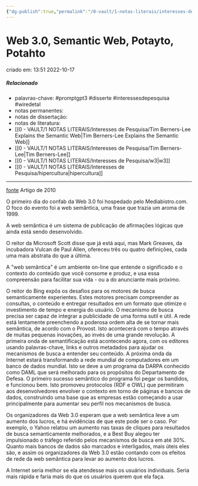 ```yaml
---
{"dg-publish":true,"permalink":"/0-vault/1-notas-literais/interesses-de-pesquisa/web-3-0-semantic-web-potayto-potahto/","tags":["promptgpt3","disserte","interessesdepesquisa","wiredetal"],"dgHomeLink":true,"dgShowLocalGraph":true,"dgShowFileTree":true,"dgEnableSearch":true}
---
```


# Web 3.0, Semantic Web, Potayto, Potahto
criado em: 13:51 2022-10-17

##### Relacionado
- palavras-chave: #promptgpt3 #disserte #interessesdepesquisa #wiredetal 
- notas permanentes: 
- notas de dissertação:
- notas de literatura: 
- [[0 - VAULT/1 NOTAS LITERAIS/Interesses de Pesquisa/Tim Berners-Lee Explains the Semantic Web\|Tim Berners-Lee Explains the Semantic Web]]
- [[0 - VAULT/1 NOTAS LITERAIS/Interesses de Pesquisa/Tim Berners-Lee\|Tim Berners-Lee]]
- [[0 - VAULT/1 NOTAS LITERAIS/Interesses de Pesquisa/w3\|w3]]
- [[0 - VAULT/1 NOTAS LITERAIS/Interesses de Pesquisa/hipercultura\|hipercultura]]
---
[fonte](https://www.wired.com/2010/01/web-30-semantic-web-potayto-potahto/)
Artigo de 2010

O primeiro dia do confab da Web 3.0 foi hospedado pelo Mediabistro.com. O foco do evento foi a web semântica, uma frase que trazia um aroma de 1999.

A web semântica é um sistema de publicação de afirmações lógicas que ainda está sendo desenvolvido.

O reitor da Microsoft Scott disse que já está aqui, mas Mark Greaves, da incubadora Vulcan de Paul Allen, ofereceu três ou quatro definições, cada uma mais abstrata do que a última.

A "web semântica" é um ambiente on-line que entende o significado e o contexto do conteúdo que você consome e produz, e usa essa compreensão para facilitar sua vida - ou a do anunciante mais próximo.

O reitor do Bing expôs os desafios para os motores de busca semanticamente experientes. Estes motores precisam compreender as consultas, o conteúdo e entregar resultados em um formato que otimize o investimento de tempo e energia do usuário.
O mecanismo de busca precisa ser capaz de integrar a publicidade de uma forma sutil e útil.
A rede está lentamente preenchendo a poderosa ordem alta de se tornar mais semântica, de acordo com o Provost. Isto acontecerá com o tempo através de muitas pequenas inovações, ao invés de uma grande revolução. A primeira onda de semantificação está acontecendo agora, com os editores usando palavras-chave, links e outros metadados para ajudar os mecanismos de busca a entender seu conteúdo.
A próxima onda da Internet estará transformando a rede mundial de computadores em um banco de dados mundial. Isto se deve a um programa da DARPA conhecido como DAML que será melhorado para os propósitos do Departamento de Defesa. O primeiro sucesso semântico do programa foi pegar os bandidos, e funcionou bem. Isto promoveu protocolos (RDF e OWL) que permitiram aos desenvolvedores envolver o contexto em torno de páginas e bancos de dados, construindo uma base que as empresas estão começando a usar principalmente para aumentar seu perfil nos mecanismos de busca.

Os organizadores da Web 3.0 esperam que a web semântica leve a um aumento dos lucros, e há evidências de que este pode ser o caso. Por exemplo, o Yahoo relatou um aumento nas taxas de cliques para resultados de busca semanticamente melhorados, e a Best Buy alegou ter impulsionado o tráfego referido pelos mecanismos de busca em até 30%. Quanto mais bancos de dados são marcados e interligados, mais úteis eles são, e assim os organizadores da Web 3.0 estão contando com os efeitos de rede da web semântica para levar ao aumento dos lucros.


A Internet seria melhor se ela atendesse mais os usuários individuais. Seria mais rápida e faria mais do que os usuários querem que ela faça.

